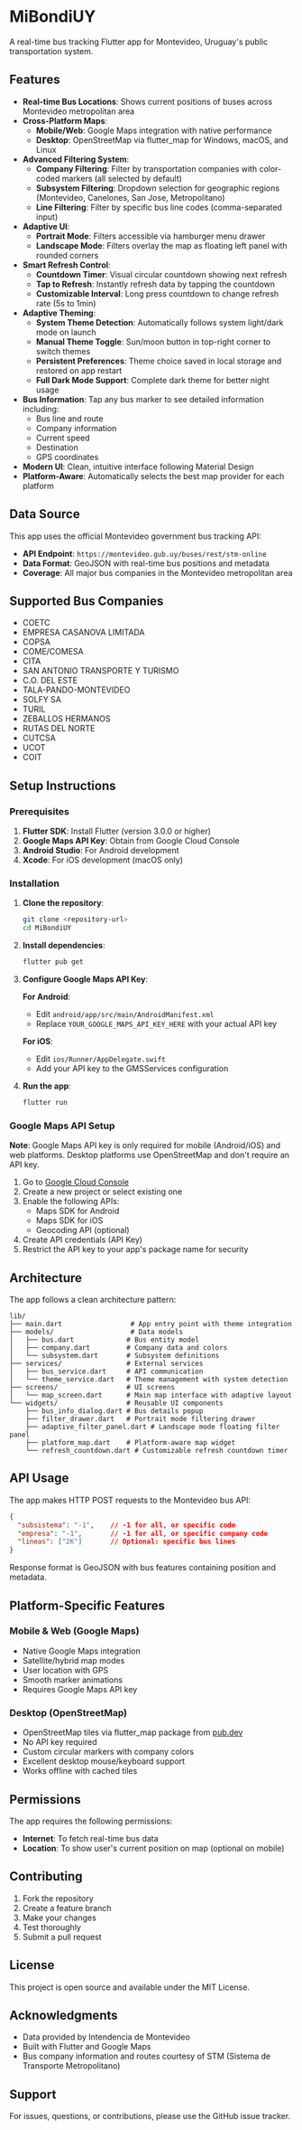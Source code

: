 # MiBondiUY

A real-time bus tracking Flutter app for Montevideo, Uruguay's public transportation system.

## Features

- **Real-time Bus Locations**: Shows current positions of buses across Montevideo metropolitan area
- **Cross-Platform Maps**: 
  - **Mobile/Web**: Google Maps integration with native performance  
  - **Desktop**: OpenStreetMap via flutter_map for Windows, macOS, and Linux
- **Advanced Filtering System**:
  - **Company Filtering**: Filter by transportation companies with color-coded markers (all selected by default)
  - **Subsystem Filtering**: Dropdown selection for geographic regions (Montevideo, Canelones, San Jose, Metropolitano)
  - **Line Filtering**: Filter by specific bus line codes (comma-separated input)
- **Adaptive UI**: 
  - **Portrait Mode**: Filters accessible via hamburger menu drawer
  - **Landscape Mode**: Filters overlay the map as floating left panel with rounded corners
- **Smart Refresh Control**:
  - **Countdown Timer**: Visual circular countdown showing next refresh
  - **Tap to Refresh**: Instantly refresh data by tapping the countdown
  - **Customizable Interval**: Long press countdown to change refresh rate (5s to 1min)
- **Adaptive Theming**:
  - **System Theme Detection**: Automatically follows system light/dark mode on launch
  - **Manual Theme Toggle**: Sun/moon button in top-right corner to switch themes
  - **Persistent Preferences**: Theme choice saved in local storage and restored on app restart
  - **Full Dark Mode Support**: Complete dark theme for better night usage
- **Bus Information**: Tap any bus marker to see detailed information including:
  - Bus line and route
  - Company information
  - Current speed
  - Destination  
  - GPS coordinates
- **Modern UI**: Clean, intuitive interface following Material Design
- **Platform-Aware**: Automatically selects the best map provider for each platform

## Data Source

This app uses the official Montevideo government bus tracking API:
- **API Endpoint**: `https://montevideo.gub.uy/buses/rest/stm-online`
- **Data Format**: GeoJSON with real-time bus positions and metadata
- **Coverage**: All major bus companies in the Montevideo metropolitan area

## Supported Bus Companies

- COETC
- EMPRESA CASANOVA LIMITADA  
- COPSA
- COME/COMESA
- CITA
- SAN ANTONIO TRANSPORTE Y TURISMO
- C.O. DEL ESTE
- TALA-PANDO-MONTEVIDEO
- SOLFY SA
- TURIL
- ZEBALLOS HERMANOS
- RUTAS DEL NORTE
- CUTCSA
- UCOT
- COIT

## Setup Instructions

### Prerequisites

1. **Flutter SDK**: Install Flutter (version 3.0.0 or higher)
2. **Google Maps API Key**: Obtain from Google Cloud Console
3. **Android Studio**: For Android development
4. **Xcode**: For iOS development (macOS only)

### Installation

1. **Clone the repository**:
   ```bash
   git clone <repository-url>
   cd MiBondiUY
   ```

2. **Install dependencies**:
   ```bash
   flutter pub get
   ```

3. **Configure Google Maps API Key**:
   
   **For Android**:
   - Edit `android/app/src/main/AndroidManifest.xml`
   - Replace `YOUR_GOOGLE_MAPS_API_KEY_HERE` with your actual API key
   
   **For iOS**:
   - Edit `ios/Runner/AppDelegate.swift`
   - Add your API key to the GMSServices configuration

4. **Run the app**:
   ```bash
   flutter run
   ```

### Google Maps API Setup

**Note**: Google Maps API key is only required for mobile (Android/iOS) and web platforms. Desktop platforms use OpenStreetMap and don't require an API key.

1. Go to [Google Cloud Console](https://console.cloud.google.com/)
2. Create a new project or select existing one
3. Enable the following APIs:
   - Maps SDK for Android
   - Maps SDK for iOS
   - Geocoding API (optional)
4. Create API credentials (API Key)
5. Restrict the API key to your app's package name for security

## Architecture

The app follows a clean architecture pattern:

```
lib/
├── main.dart                 # App entry point with theme integration
├── models/                   # Data models
│   ├── bus.dart             # Bus entity model
│   ├── company.dart         # Company data and colors
│   └── subsystem.dart       # Subsystem definitions
├── services/                # External services
│   ├── bus_service.dart     # API communication
│   └── theme_service.dart   # Theme management with system detection
├── screens/                 # UI screens
│   └── map_screen.dart      # Main map interface with adaptive layout
└── widgets/                 # Reusable UI components
    ├── bus_info_dialog.dart # Bus details popup
    ├── filter_drawer.dart   # Portrait mode filtering drawer
    ├── adaptive_filter_panel.dart # Landscape mode floating filter panel
    ├── platform_map.dart    # Platform-aware map widget
    └── refresh_countdown.dart # Customizable refresh countdown timer
```

## API Usage

The app makes HTTP POST requests to the Montevideo bus API:

```json
{
  "subsistema": "-1",    // -1 for all, or specific code
  "empresa": "-1",       // -1 for all, or specific company code
  "lineas": ["2K"]       // Optional: specific bus lines
}
```

Response format is GeoJSON with bus features containing position and metadata.

## Platform-Specific Features

### Mobile & Web (Google Maps)
- Native Google Maps integration
- Satellite/hybrid map modes
- User location with GPS
- Smooth marker animations
- Requires Google Maps API key

### Desktop (OpenStreetMap)
- OpenStreetMap tiles via flutter_map package from [pub.dev](https://pub.dev/packages/flutter_map)
- No API key required
- Custom circular markers with company colors
- Excellent desktop mouse/keyboard support
- Works offline with cached tiles

## Permissions

The app requires the following permissions:
- **Internet**: To fetch real-time bus data
- **Location**: To show user's current position on map (optional on mobile)

## Contributing

1. Fork the repository
2. Create a feature branch
3. Make your changes
4. Test thoroughly
5. Submit a pull request

## License

This project is open source and available under the MIT License.

## Acknowledgments

- Data provided by Intendencia de Montevideo
- Built with Flutter and Google Maps
- Bus company information and routes courtesy of STM (Sistema de Transporte Metropolitano)

## Support

For issues, questions, or contributions, please use the GitHub issue tracker.
